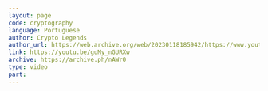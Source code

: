 ```yaml
---
layout: page
code: cryptography
language: Portuguese
author: Crypto Legends
author_url: https://web.archive.org/web/20230118185942/https://www.youtube.com/watch?v=guMy_nGURXw
link: https://youtu.be/guMy_nGURXw
archive: https://archive.ph/nAWr0
type: video
part: 
---
```

